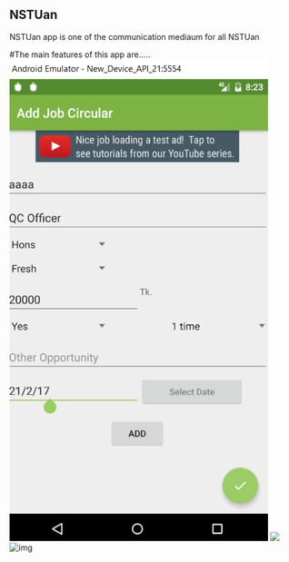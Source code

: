 ## NSTUan
NSTUan app is one of the communication mediaum for all NSTUan

#The main features of this app are.....
![alt tag](https://github.com/nstuan/nstuan.github.io/blob/master/assets/images/addjob.PNG)
<image src="https://github.com/nstuan/nstuan.github.io/blob/master/assets/images/addjob.PNG"/>
![img]("https://github.com/nstuan/nstuan.github.io/blob/master/assets/images/addjob.PNG)
